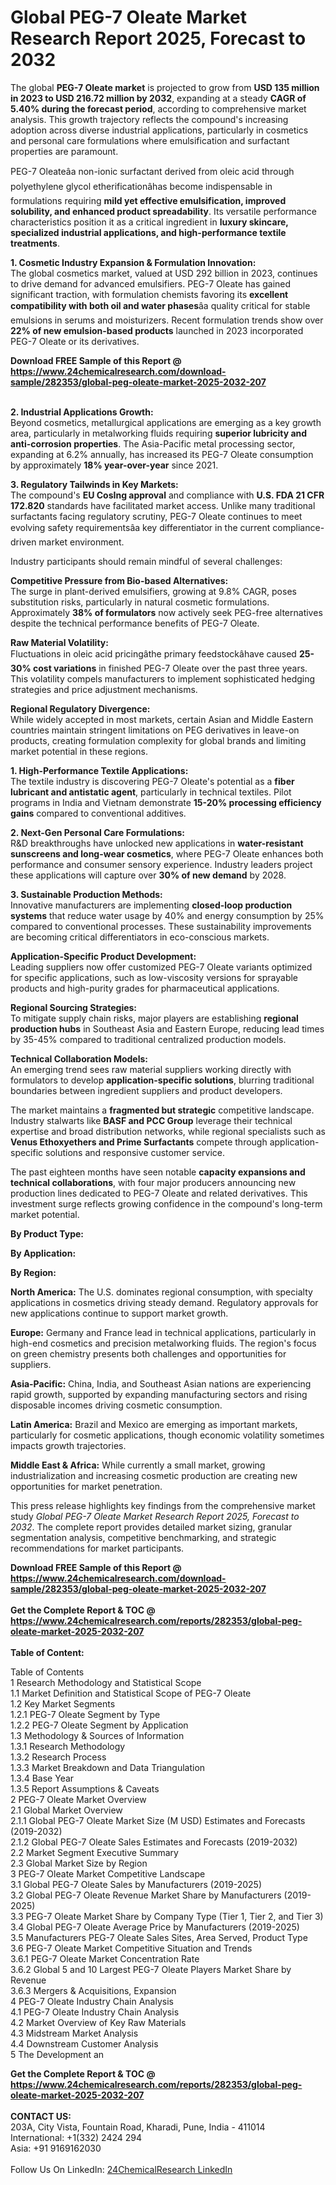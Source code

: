 <h1>Global PEG-7 Oleate Market Research Report 2025, Forecast to 2032</h1><p>The global <strong>PEG-7 Oleate market</strong> is projected to grow from <strong>USD 135 million in 2023 to USD 216.72 million by 2032</strong>, expanding at a steady <strong>CAGR of 5.40% during the forecast period</strong>, according to comprehensive market analysis. This growth trajectory reflects the compound's increasing adoption across diverse industrial applications, particularly in cosmetics and personal care formulations where emulsification and surfactant properties are paramount.</p><p>PEG-7 Oleateâa non-ionic surfactant derived from oleic acid through polyethylene glycol etherificationâhas become indispensable in formulations requiring <strong>mild yet effective emulsification, improved solubility, and enhanced product spreadability</strong>. Its versatile performance characteristics position it as a critical ingredient in <strong>luxury skincare, specialized industrial applications, and high-performance textile treatments</strong>.</p><p><strong>1. Cosmetic Industry Expansion &amp; Formulation Innovation:</strong><br>
The global cosmetics market, valued at USD 292 billion in 2023, continues to drive demand for advanced emulsifiers. PEG-7 Oleate has gained significant traction, with formulation chemists favoring its <strong>excellent compatibility with both oil and water phases</strong>âa quality critical for stable emulsions in serums and moisturizers. Recent formulation trends show over <strong>22% of new emulsion-based products</strong> launched in 2023 incorporated PEG-7 Oleate or its derivatives.</p><div><b>Download FREE Sample of this Report @ 
            <a href="https://www.24chemicalresearch.com/download-sample/282353/global-peg-oleate-market-2025-2032-207">
            https://www.24chemicalresearch.com/download-sample/282353/global-peg-oleate-market-2025-2032-207</a></b></div><br><p><strong>2. Industrial Applications Growth:</strong><br>
Beyond cosmetics, metallurgical applications are emerging as a key growth area, particularly in metalworking fluids requiring <strong>superior lubricity and anti-corrosion properties</strong>. The Asia-Pacific metal processing sector, expanding at 6.2% annually, has increased its PEG-7 Oleate consumption by approximately <strong>18% year-over-year</strong> since 2021.</p><p><strong>3. Regulatory Tailwinds in Key Markets:</strong><br>
The compound's <strong>EU CosIng approval</strong> and compliance with <strong>U.S. FDA 21 CFR 172.820</strong> standards have facilitated market access. Unlike many traditional surfactants facing regulatory scrutiny, PEG-7 Oleate continues to meet evolving safety requirementsâa key differentiator in the current compliance-driven market environment.</p><p>Industry participants should remain mindful of several challenges:</p><p><strong>Competitive Pressure from Bio-based Alternatives:</strong><br>
    The surge in plant-derived emulsifiers, growing at 9.8% CAGR, poses substitution risks, particularly in natural cosmetic formulations. Approximately <strong>38% of formulators</strong> now actively seek PEG-free alternatives despite the technical performance benefits of PEG-7 Oleate.</p><p><strong>Raw Material Volatility:</strong><br>
    Fluctuations in oleic acid pricingâthe primary feedstockâhave caused <strong>25-30% cost variations</strong> in finished PEG-7 Oleate over the past three years. This volatility compels manufacturers to implement sophisticated hedging strategies and price adjustment mechanisms.</p><p><strong>Regional Regulatory Divergence:</strong><br>
    While widely accepted in most markets, certain Asian and Middle Eastern countries maintain stringent limitations on PEG derivatives in leave-on products, creating formulation complexity for global brands and limiting market potential in these regions.</p><p><strong>1. High-Performance Textile Applications:</strong><br>
The textile industry is discovering PEG-7 Oleate's potential as a <strong>fiber lubricant and antistatic agent</strong>, particularly in technical textiles. Pilot programs in India and Vietnam demonstrate <strong>15-20% processing efficiency gains</strong> compared to conventional additives.</p><p><strong>2. Next-Gen Personal Care Formulations:</strong><br>
R&amp;D breakthroughs have unlocked new applications in <strong>water-resistant sunscreens and long-wear cosmetics</strong>, where PEG-7 Oleate enhances both performance and consumer sensory experience. Industry leaders project these applications will capture over <strong>30% of new demand</strong> by 2028.</p><p><strong>3. Sustainable Production Methods:</strong><br>
Innovative manufacturers are implementing <strong>closed-loop production systems</strong> that reduce water usage by 40% and energy consumption by 25% compared to conventional processes. These sustainability improvements are becoming critical differentiators in eco-conscious markets.</p><p><strong>Application-Specific Product Development:</strong><br>
    Leading suppliers now offer customized PEG-7 Oleate variants optimized for specific applications, such as low-viscosity versions for sprayable products and high-purity grades for pharmaceutical applications.</p><p><strong>Regional Sourcing Strategies:</strong><br>
    To mitigate supply chain risks, major players are establishing <strong>regional production hubs</strong> in Southeast Asia and Eastern Europe, reducing lead times by 35-45% compared to traditional centralized production models.</p><p><strong>Technical Collaboration Models:</strong><br>
    An emerging trend sees raw material suppliers working directly with formulators to develop <strong>application-specific solutions</strong>, blurring traditional boundaries between ingredient suppliers and product developers.</p><p>The market maintains a <strong>fragmented but strategic</strong> competitive landscape. Industry stalwarts like <strong>BASF and PCC Group</strong> leverage their technical expertise and broad distribution networks, while regional specialists such as <strong>Venus Ethoxyethers and Prime Surfactants</strong> compete through application-specific solutions and responsive customer service.</p><p>The past eighteen months have seen notable <strong>capacity expansions and technical collaborations</strong>, with four major producers announcing new production lines dedicated to PEG-7 Oleate and related derivatives. This investment surge reflects growing confidence in the compound's long-term market potential.</p><p><strong>By Product Type:</strong></p><p><strong>By Application:</strong></p><p><strong>By Region:</strong></p><p><strong>North America:</strong> The U.S. dominates regional consumption, with specialty applications in cosmetics driving steady demand. Regulatory approvals for new applications continue to support market growth.</p><p><strong>Europe:</strong> Germany and France lead in technical applications, particularly in high-end cosmetics and precision metalworking fluids. The region's focus on green chemistry presents both challenges and opportunities for suppliers.</p><p><strong>Asia-Pacific:</strong> China, India, and Southeast Asian nations are experiencing rapid growth, supported by expanding manufacturing sectors and rising disposable incomes driving cosmetic consumption.</p><p><strong>Latin America:</strong> Brazil and Mexico are emerging as important markets, particularly for cosmetic applications, though economic volatility sometimes impacts growth trajectories.</p><p><strong>Middle East &amp; Africa:</strong> While currently a small market, growing industrialization and increasing cosmetic production are creating new opportunities for market penetration.</p><p>This press release highlights key findings from the comprehensive market study <em>Global PEG-7 Oleate Market Research Report 2025, Forecast to 2032</em>. The complete report provides detailed market sizing, granular segmentation analysis, competitive benchmarking, and strategic recommendations for market participants.</p><div><b>Download FREE Sample of this Report @ 
            <a href="https://www.24chemicalresearch.com/download-sample/282353/global-peg-oleate-market-2025-2032-207">
            https://www.24chemicalresearch.com/download-sample/282353/global-peg-oleate-market-2025-2032-207</a></b></div><br><div><b>Get the Complete Report & TOC @ 
            <a href="https://www.24chemicalresearch.com/reports/282353/global-peg-oleate-market-2025-2032-207">
            https://www.24chemicalresearch.com/reports/282353/global-peg-oleate-market-2025-2032-207</a></b></div><br>
            <b>Table of Content:</b><p>Table of Contents<br />
1 Research Methodology and Statistical Scope<br />
1.1 Market Definition and Statistical Scope of PEG-7 Oleate<br />
1.2 Key Market Segments<br />
1.2.1 PEG-7 Oleate Segment by Type<br />
1.2.2 PEG-7 Oleate Segment by Application<br />
1.3 Methodology & Sources of Information<br />
1.3.1 Research Methodology<br />
1.3.2 Research Process<br />
1.3.3 Market Breakdown and Data Triangulation<br />
1.3.4 Base Year<br />
1.3.5 Report Assumptions & Caveats<br />
2 PEG-7 Oleate Market Overview<br />
2.1 Global Market Overview<br />
2.1.1 Global PEG-7 Oleate Market Size (M USD) Estimates and Forecasts (2019-2032)<br />
2.1.2 Global PEG-7 Oleate Sales Estimates and Forecasts (2019-2032)<br />
2.2 Market Segment Executive Summary<br />
2.3 Global Market Size by Region<br />
3 PEG-7 Oleate Market Competitive Landscape<br />
3.1 Global PEG-7 Oleate Sales by Manufacturers (2019-2025)<br />
3.2 Global PEG-7 Oleate Revenue Market Share by Manufacturers (2019-2025)<br />
3.3 PEG-7 Oleate Market Share by Company Type (Tier 1, Tier 2, and Tier 3)<br />
3.4 Global PEG-7 Oleate Average Price by Manufacturers (2019-2025)<br />
3.5 Manufacturers PEG-7 Oleate Sales Sites, Area Served, Product Type<br />
3.6 PEG-7 Oleate Market Competitive Situation and Trends<br />
3.6.1 PEG-7 Oleate Market Concentration Rate<br />
3.6.2 Global 5 and 10 Largest PEG-7 Oleate Players Market Share by Revenue<br />
3.6.3 Mergers & Acquisitions, Expansion<br />
4 PEG-7 Oleate Industry Chain Analysis<br />
4.1 PEG-7 Oleate Industry Chain Analysis<br />
4.2 Market Overview of Key Raw Materials<br />
4.3 Midstream Market Analysis<br />
4.4 Downstream Customer Analysis<br />
5 The Development an</p><div><b>Get the Complete Report & TOC @ 
            <a href="https://www.24chemicalresearch.com/reports/282353/global-peg-oleate-market-2025-2032-207">
            https://www.24chemicalresearch.com/reports/282353/global-peg-oleate-market-2025-2032-207</a></b></div><br><b>CONTACT US:</b><br>
            203A, City Vista, Fountain Road, Kharadi, Pune, India - 411014<br>
            International: +1(332) 2424 294<br>
            Asia: +91 9169162030 <br><br>
            Follow Us On LinkedIn: <a href="https://www.linkedin.com/company/24chemicalresearch/">24ChemicalResearch LinkedIn</a>